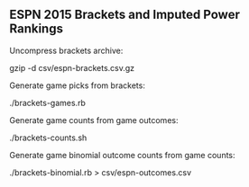 ## ESPN 2015 Brackets and Imputed Power Rankings

Uncompress brackets archive:

gzip -d csv/espn-brackets.csv.gz

Generate game picks from brackets:

./brackets-games.rb

Generate game counts from game outcomes:

./brackets-counts.sh

Generate game binomial outcome counts from game counts:

./brackets-binomial.rb > csv/espn-outcomes.csv

